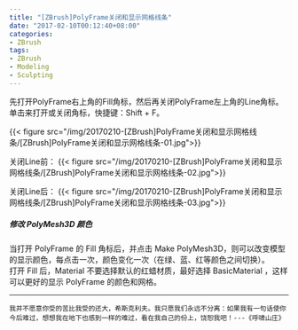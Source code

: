 ```yaml
---
title: "[ZBrush]PolyFrame关闭和显示网格线条"
date: "2017-02-10T00:12:40+08:00"
categories:
- ZBrush
tags:
- ZBrush
- Modeling
- Sculpting
---
```


先打开PolyFrame右上角的Fill角标，然后再关闭PolyFrame左上角的Line角标。单击来打开或关闭角标，快捷键：Shift + F。

{{< figure src="/img/20170210-[ZBrush]PolyFrame关闭和显示网格线条/[ZBrush]PolyFrame关闭和显示网格线条-01.jpg">}}

关闭Line前：
{{< figure src="/img/20170210-[ZBrush]PolyFrame关闭和显示网格线条/[ZBrush]PolyFrame关闭和显示网格线条-02.jpg">}}

关闭Line后：
{{< figure src="/img/20170210-[ZBrush]PolyFrame关闭和显示网格线条/[ZBrush]PolyFrame关闭和显示网格线条-03.jpg">}}

##### 修改 PolyMesh3D 颜色
当打开 PolyFrame 的 Fill 角标后，并点击 Make PolyMesh3D，则可以改变模型的显示颜色，每点击一次，颜色变化一次（在绿、蓝、红等颜色之间切换）。  
打开 Fill 后，Material 不要选择默认的红蜡材质，最好选择 BasicMaterial ，这样可以更好的显示 PolyFrame 的颜色和网格。

***
`我并不愿意你受的苦比我受的还大，希斯克利夫。我只愿我们永远不分离：如果我有一句话使你今后难过，想想我在地下也感到一样的难过，看在我自己的份上，饶恕我吧！---《呼啸山庄》`